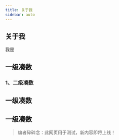```yaml
---
title: 关于我
sidebar: auto
---
```

<!--YAML要注意空格！！  -->
## 关于我

我是

## 一级凑数
### 1、二级凑数
## 一级凑数
## 一级凑数


>编者碎碎念：此网页用于测试，新内容即将上线！
